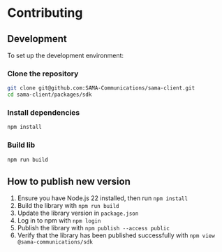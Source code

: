 # Contributing

## Development

To set up the development environment:

### Clone the repository

```bash
git clone git@github.com:SAMA-Communications/sama-client.git
cd sama-client/packages/sdk
```

### Install dependencies

```bash
npm install
```

### Build lib

```bash
npm run build
```

## How to publish new version

1. Ensure you have Node.js 22 installed, then run `npm install`
2. Build the library with `npm run build`
3. Update the library version in `package.json`
4. Log in to npm with `npm login`
5. Publish the library with `npm publish --access public`
6. Verify that the library has been published successfully with `npm view @sama-communications/sdk`